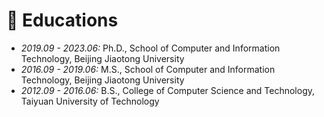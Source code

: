 <span class='anchor' id='Educations'></span>

# 📖 Educations

- *2019.09 - 2023.06:* Ph.D., School of Computer and Information Technology, Beijing Jiaotong University
- *2016.09 - 2019.06:* M.S., School of Computer and Information Technology, Beijing Jiaotong University
- *2012.09 - 2016.06:* B.S., College of Computer Science and Technology, Taiyuan University of Technology